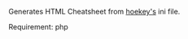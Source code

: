 Generates HTML Cheatsheet from [hoekey's](http://www.bcheck.net/apps/hoe.htm) ini file.

Requirement:
php